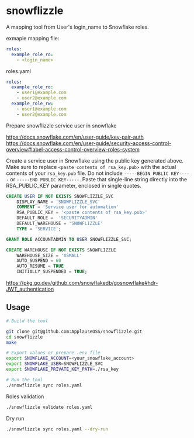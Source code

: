 # snowflizzle

A mapping tool from User's login_name to Snowflake roles.

exmaple mapping file:

```yaml
roles:
  example_role_ro:
    - <login_name>
```

roles.yaml

```yaml
roles:
  example_role_ro:
    - user1@example.com
    - user2@example.com
  example_role_rw:
    - user1@example.com
    - user2@example.com
```

Prepare snowflizzle service user in snowflake

<https://docs.snowflake.com/en/user-guide/key-pair-auth>
<https://docs.snowflake.com/en/user-guide/security-access-control-overview#label-access-control-overview-roles-system>

Create a service user in Snowflake using the public key generated above. Make sure to replace `<paste contents of rsa_key.pub>` with the actual contents of your `rsa_key.pub` file.
Do not include `-----BEGIN PUBLIC KEY-----` or `-----END PUBLIC KEY-----`. Paste that single-line string directly into the RSA_PUBLIC_KEY parameter, enclosed in single quotes.

```sql
CREATE USER IF NOT EXISTS SNOWFLIZZLE_SVC
    DISPLAY_NAME = 'SNOWFLIZZLE_SVC'
    COMMENT = 'Service user for automation'
    RSA_PUBLIC_KEY = '<paste contents of rsa_key.pub>'
    DEFAULT_ROLE =  'SECURITYADMIN'
    DEFAULT_WAREHOUSE = 'SNOWFLIZZLE'
    TYPE = 'SERVICE';

GRANT ROLE ACCOUNTADMIN TO USER SNOWFLIZZLE_SVC;

CREATE WAREHOUSE IF NOT EXISTS SNOWFLIZZLE
    WAREHOUSE_SIZE = 'XSMALL'
    AUTO_SUSPEND = 60
    AUTO_RESUME = TRUE
    INITIALLY_SUSPENDED = TRUE;
```

<https://pkg.go.dev/github.com/snowflakedb/gosnowflake#hdr-JWT_authentication>

## Usage

```bash
# Build the tool

git clone git@github.com:ApplauseOSS/snowflizzle.git
cd snowflizzle
make

# Export values or prepare .env file
export SNOWFLAKE_ACCOUNT=<your_snowflake_account>
export SNOWFLAKE_USER=SNOWFLIZZLE_SVC
export SNOWFLAKE_PRIVATE_KEY_PATH=./rsa_key

# Run the tool
./snowflizzle sync roles.yaml
```

Roles validation

```bash
./snowflizzle validate roles.yaml
```

Dry run

```bash
./snowflizzle sync roles.yaml --dry-run
```
